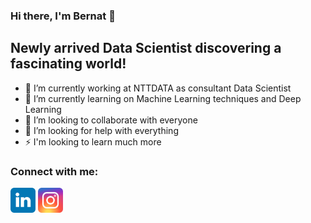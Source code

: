 ### Hi there, I'm Bernat 👋

## Newly arrived Data Scientist discovering a fascinating world!
- 🔭 I’m currently working at NTTDATA as consultant Data Scientist
- 🌱 I’m currently learning on Machine Learning techniques and Deep Learning
- 👯 I’m looking to collaborate with everyone
- 🤔 I’m looking for help with everything
- ⚡ I'm looking to learn much more

### Connect with me:

[<img align=”left” alt="bernat-linkedin" width="40px" src="https://github.com/edent/SuperTinyIcons/blob/master/images/svg/linkedin.svg" />](https://www.linkedin.com/in/bernat-chiva-polvillo-a96095156/)
[<img align=”left” alt="bernat-ig" width="40px" src="https://github.com/edent/SuperTinyIcons/blob/master/images/svg/instagram.svg" />](https://instagram.com/bernatxiva)
